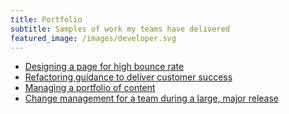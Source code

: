 ```yaml
---
title: Portfolio
subtitle: Samples of work my teams have delivered 
featured_image: /images/developer.svg
---
```

* [Designing a page for high bounce rate](https://docs.microsoft.com/azure/active-directory/)
* [Refactoring guidance to deliver customer success](https://docs.microsoft.com/intune/)
* [Managing a portfolio of content](https://docs.microsoft.com/azure/)
* [Change management for a team during a large, major release](https://access.redhat.com/documentation/en-us/red_hat_jboss_enterprise_application_platform/7.0/)